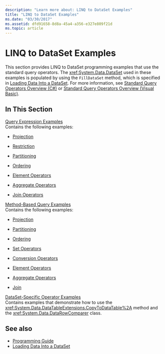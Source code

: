 ```yaml
---
description: "Learn more about: LINQ to DataSet Examples"
title: "LINQ to DataSet Examples"
ms.date: "03/30/2017"
ms.assetid: dfd91658-8d8a-45a4-a356-e327e809f21d
ms.topic: article
---
```

# LINQ to DataSet Examples

This section provides LINQ to DataSet programming examples that use the standard query operators. The <xref:System.Data.DataSet> used in these examples is populated by using the `FillDataSet` method, which is specified in [Loading Data Into a DataSet](loading-data-into-a-dataset.md). For more information, see [Standard Query Operators Overview (C#)](../../../csharp/linq/standard-query-operators/index.md) or [Standard Query Operators Overview (Visual Basic)](../../../visual-basic/programming-guide/concepts/linq/standard-query-operators-overview.md).  
  
## In This Section  

 [Query Expression Examples](query-expression-examples-linq-to-dataset.md)  
 Contains the following examples:  
  
- [Projection](query-expression-syntax-examples-projection-linq-to-dataset.md)  
  
- [Restriction](query-expression-syntax-examples-restriction-linq-to-dataset.md)  
  
- [Partitioning](query-expression-syntax-examples-partitioning.md)  
  
- [Ordering](query-expression-syntax-examples-ordering-linq-to-dataset.md)  
  
- [Element Operators](query-expression-syntax-examples-element-operators.md)  
  
- [Aggregate Operators](query-expression-syntax-examples-aggregate-operators.md)  
  
- [Join Operators](query-expression-syntax-examples-join-operators.md)  
  
 [Method-Based Query Examples](method-based-query-examples-linq-to-dataset.md)  
 Contains the following examples:  
  
- [Projection](method-based-query-syntax-examples-projection.md)  
  
- [Partitioning](method-based-query-syntax-examples-partitioning-linq.md)  
  
- [Ordering](method-based-query-syntax-examples-ordering-linq-to-dataset.md)  
  
- [Set Operators](method-based-query-syntax-examples-set-operators.md)  
  
- [Conversion Operators](method-based-query-syntax-examples-conversion-operators.md)  
  
- [Element Operators](method-based-query-syntax-examples-element-operators.md)  
  
- [Aggregate Operators](method-based-query-syntax-examples-aggregate-operators.md)  
  
- [Join](method-based-query-syntax-examples-join-linq-to-dataset.md)  
  
 [DataSet-Specific Operator Examples](dataset-specific-operator-examples-linq-to-dataset.md)  
 Contains examples that demonstrate how to use the <xref:System.Data.DataTableExtensions.CopyToDataTable%2A> method and the <xref:System.Data.DataRowComparer> class.  
  
## See also

- [Programming Guide](programming-guide-linq-to-dataset.md)
- [Loading Data Into a DataSet](loading-data-into-a-dataset.md)
